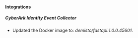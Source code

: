 #### Integrations
##### CyberArk Identity Event Collector
- Updated the Docker image to: *demisto/fastapi:1.0.0.45601*.
